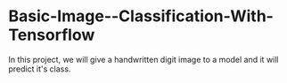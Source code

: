 # Basic-Image--Classification-With-Tensorflow
In this project, we will give a handwritten digit image to a model and it will predict it's class. 
